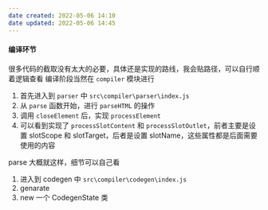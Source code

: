 ```yaml
---
date created: 2022-05-06 14:10
date updated: 2022-05-06 14:45
---
```


#### 编译环节

很多代码的截取没有太大的必要，具体还是实现的路线，我会贴路径，可以自行顺着逻辑查看
编译阶段当然在 `compiler` 模块进行

1. 首先进入到 `parser` 中 `src\compiler\parser\index.js`
2. 从 `parse` 函数开始，进行 `parseHTML` 的操作
3. 调用 `closeElement` 后，实现 `processElement`
4. 可以看到实现了 `processSlotContent` 和 `processSlotOutlet`，前者主要是设置 slotScope 和 slotTarget，后者是设置 slotName，这些属性都是后面需要使用的内容

parse 大概就这样，细节可以自己看

1. 进入到 codegen 中 `src\compiler\codegen\index.js`
2. genarate
3. new 一个 CodegenState 类
